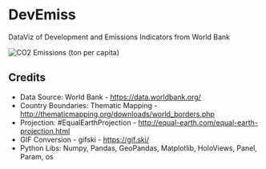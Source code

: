 # DevEmiss
 DataViz of Development and Emissions Indicators from World Bank
 
![CO2 Emissions (ton per capita)](graphs/maps/co2e_pc.gif)


## Credits

* Data Source: World Bank - https://data.worldbank.org/ <br>
* Country Boundaries: Thematic Mapping - http://thematicmapping.org/downloads/world_borders.php <br>
* Projection: #EqualEarthProjection - http://equal-earth.com/equal-earth-projection.html <br>
* GIF Conversion - gifski - https://gif.ski/ <br>
* Python Libs: Numpy, Pandas, GeoPandas, Matplotlib, HoloViews, Panel, Param, os
